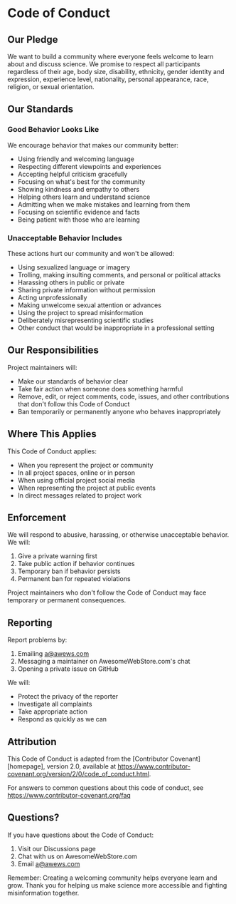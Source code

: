 # Code of Conduct

## Our Pledge

We want to build a community where everyone feels welcome to learn about and discuss science. We promise to respect all participants regardless of their age, body size, disability, ethnicity, gender identity and expression, experience level, nationality, personal appearance, race, religion, or sexual orientation.

## Our Standards

### Good Behavior Looks Like

We encourage behavior that makes our community better:

- Using friendly and welcoming language
- Respecting different viewpoints and experiences
- Accepting helpful criticism gracefully
- Focusing on what's best for the community
- Showing kindness and empathy to others
- Helping others learn and understand science
- Admitting when we make mistakes and learning from them
- Focusing on scientific evidence and facts
- Being patient with those who are learning

### Unacceptable Behavior Includes

These actions hurt our community and won't be allowed:

- Using sexualized language or imagery
- Trolling, making insulting comments, and personal or political attacks
- Harassing others in public or private
- Sharing private information without permission
- Acting unprofessionally
- Making unwelcome sexual attention or advances
- Using the project to spread misinformation
- Deliberately misrepresenting scientific studies
- Other conduct that would be inappropriate in a professional setting

## Our Responsibilities 

Project maintainers will:

- Make our standards of behavior clear
- Take fair action when someone does something harmful
- Remove, edit, or reject comments, code, issues, and other contributions that don't follow this Code of Conduct
- Ban temporarily or permanently anyone who behaves inappropriately

## Where This Applies

This Code of Conduct applies:

- When you represent the project or community
- In all project spaces, online or in person
- When using official project social media
- When representing the project at public events
- In direct messages related to project work

## Enforcement

We will respond to abusive, harassing, or otherwise unacceptable behavior. We will:

1. Give a private warning first
2. Take public action if behavior continues
3. Temporary ban if behavior persists
4. Permanent ban for repeated violations

Project maintainers who don't follow the Code of Conduct may face temporary or permanent consequences.

## Reporting

Report problems by:

1. Emailing a@awews.com
2. Messaging a maintainer on AwesomeWebStore.com's chat
3. Opening a private issue on GitHub

We will:
- Protect the privacy of the reporter
- Investigate all complaints
- Take appropriate action
- Respond as quickly as we can

## Attribution

This Code of Conduct is adapted from the [Contributor Covenant][homepage], version 2.0, available at https://www.contributor-covenant.org/version/2/0/code_of_conduct.html.

For answers to common questions about this code of conduct, see https://www.contributor-covenant.org/faq

## Questions?

If you have questions about the Code of Conduct:

1. Visit our Discussions page
2. Chat with us on AwesomeWebStore.com
3. Email a@awews.com

Remember: Creating a welcoming community helps everyone learn and grow. Thank you for helping us make science more accessible and fighting misinformation together.